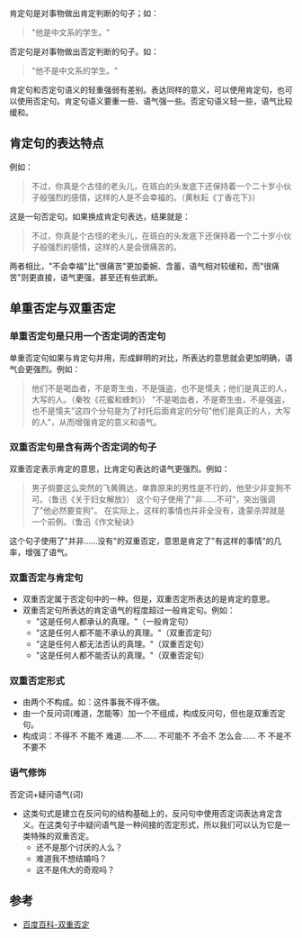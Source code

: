 肯定句是对事物做出肯定判断的句子；如：
> "他是中文系的学生。"

否定句是对事物做出否定判断的句子。如：
> "他不是中文系的学生。"

肯定句和否定句语义的轻重强弱有差别。表达同样的意义，可以使用肯定句，也可以使用否定句。肯定句语义要重一些、语气强一些。否定句语义轻一些，语气比较缓和。

## 肯定句的表达特点

例如：
> 不过，你真是个古怪的老头儿，在斑白的头发底下还保持着一个二十岁小伙子般强烈的感情，这样的人是不会幸福的。（黄秋耘《丁香花下》）

这是一句否定句。如果换成肯定句表达，结果就是：
> 不过，你真是个古怪的老头儿，在斑白的头发底下还保持着一个二十岁小伙子般强烈的感情，这样的人是会很痛苦的。

两者相比，"不会幸福"比"很痛苦"更加委婉、含蓄，语气相对较缓和，而"很痛苦"则更直接，语气更强，甚至还有些武断。

## 单重否定与双重否定

### 单重否定句是只用一个否定词的否定句
单重否定句如果与肯定句并用，形成鲜明的对比，所表达的意思就会更加明确，语气会更强烈。例如：
> 他们不是喝血者，不是寄生虫，不是强盗，也不是懦夫；他们是真正的人，大写的人。（秦牧《花蜜和蜂刺》）
"不是喝血者，不是寄生虫，不是强盗，也不是懦夫"这四个分句是为了衬托后面肯定的分句"他们是真正的人，大写的人"，从而增强肯定的意义和语气。

### 双重否定句是含有两个否定词的句子

双重否定表示肯定的意思，比肯定句表达的语气更强烈。例如：
> 男子倘要这么突然的飞黄腾达，单靠原来的男性是不行的，他至少非变狗不可。（鲁迅《关于妇女解放》）
这个句子使用了"非......不可"，突出强调了"他必然要变狗"。
> 在实际上，这样的事情也并非全没有，逢蒙杀羿就是一个前例。（鲁迅《作文秘诀》

这个句子使用了"并非......没有"的双重否定，意思是肯定了"有这样的事情"的几率，增强了语气。

### 双重否定与肯定句

* 双重否定属于否定句中的一种。但是，双重否定所表达的是肯定的意思。
* 双重否定句所表达的肯定语气的程度超过一般肯定句。例如：
   * "这是任何人都承认的真理。"（一般肯定句）
   * "这是任何人都不能不承认的真理。"（双重否定句）
   * "这是任何人都无法否认的真理。"（双重否定句）
   * "这是任何人都不能否认的真理。"（双重否定句）

### 双重否定形式
* 由两个不构成。如：这件事我不得不做。
* 由一个反问词(难道，怎能等）加一个不组成，构成反问句，但也是双重否定句。
* 构成词：不得不 不能不 难道……不…… 不可能不 不会不 怎么会…… 不 不是不 不要不

### 语气修饰
否定词+疑问语气(词)
- 这类句式是建立在反问句的结构基础上的，反问句中使用否定词表达肯定含义。在这类句子中疑问语气是一种间接的否定形式，所以我们可以认为它是一类特殊的双重否定。
   - 还不是那个讨厌的人么？
   - 难道我不想结婚吗？
   - 这不是伟大的奇观吗？

## 参考
- [百度百科-双重否定](http://baike.baidu.com/view/1354097.htm)
